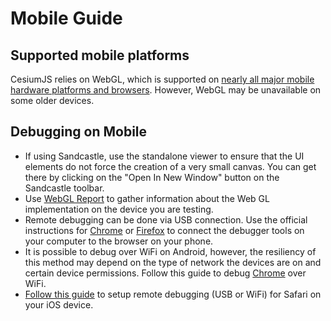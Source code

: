 # Mobile Guide

## Supported mobile platforms

CesiumJS relies on WebGL, which is supported on [nearly all major mobile hardware platforms and browsers](https://caniuse.com/webgl). However, WebGL may be unavailable on some older devices.

## Debugging on Mobile

- If using Sandcastle, use the standalone viewer to ensure that the UI elements do not force the creation of a very small canvas. You can get there by clicking on the "Open In New Window" button on the Sandcastle toolbar.
- Use [WebGL Report](https://webglreport.com/) to gather information about the Web GL implementation on the device you are testing.
- Remote debugging can be done via USB connection. Use the official instructions for [Chrome](https://developer.chrome.com/docs/devtools/remote-debugging/) or [Firefox](https://firefox-source-docs.mozilla.org/devtools-user/about_colon_debugging/index.html) to connect the debugger tools on your computer to the browser on your phone.
- It is possible to debug over WiFi on Android, however, the resiliency of this method may depend on the type of network the devices are on and certain device permissions. Follow this guide to debug [Chrome](https://cybercafe.dev/debug-android-chrome-wirelessly-from-macbook/) over WiFi.
- [Follow this guide](https://frontaid.io/blog/wireless-remote-debugging-with-safari-on-ios/) to setup remote debugging (USB or WiFi) for Safari on your iOS device.
